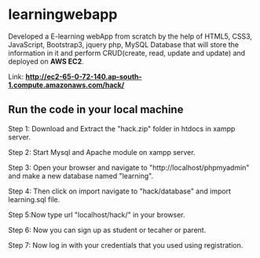 # learningwebapp

Developed a E-learning webApp from scratch by the help of HTML5, CSS3, JavaScript, Bootstrap3, jquery php, MySQL  Database that will store the information in it and perform CRUD(create, read, update and update) and deployed on **AWS EC2**.

Link: **http://ec2-65-0-72-140.ap-south-1.compute.amazonaws.com/hack/**





## Run the code in your local machine

Step 1: Download and Extract the "hack.zip" folder in htdocs in xampp server.

Step 2: Start Mysql and Apache module on xampp server.

Step 3: Open your browser and navigate to "http://localhost/phpmyadmin" and make a new database named "learning".

Step 4: Then click on import navigate to "hack/database" and import learning.sql file.

Step 5:Now type url "localhost/hack/" in your browser.

Step 6: Now you can sign up as student or tecaher or parent.

Step 7: Now log in with your credentials that you used using registration.

